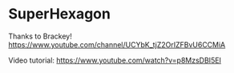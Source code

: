 # SuperHexagon

Thanks to Brackey!
https://www.youtube.com/channel/UCYbK_tjZ2OrIZFBvU6CCMiA

Video tutorial:
https://www.youtube.com/watch?v=p8MzsDBI5EI
